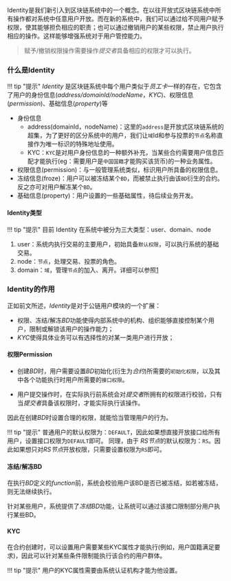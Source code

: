 Identity是我们新引入到区块链系统中的一个概念。在以往开放式区块链系统中所有操作都对系统中任意用户开放。而在新的系统中，我们可以通过给不同用户赋予权限，使其能够担负相应的职责；也可以通过撤销用户的某些权限，禁止用户执行相应的操作。这样能够增强系统对于用户管控能力。

>   赋予/撤销权限操作需要操作*提交者*具备相应的权限才可以执行。

### **什么是Identity**

!!! tip "提示"
    *Identity* 是区块链系统中每个用户类似于*员工卡*一样的存在，它包含了用户的身份信息(*address/domainId/nodeName*，*KYC*)、权限信息(*permission*)、基础信息(*property*)等

*   身份信息
    *   address(domainId，nodeName)：这里的`address`是开放式区块链系统的超集，为了更好的区分系统中的用户，我们让`域`Id和参与投票的`节点`名称直接作为唯一标识的特殊地址使用。
    *   KYC：`KYC`是对用户身份信息的一种额外补充，当某些合约需要用户信息匹配才能执行(eg：需要用户是`中国国籍`才能购买该货币)的一种业务属性。
*   权限信息(permission)：与一般管理系统类似，标识用户所具备的权限信息。
*   冻结信息(froze)：用户可以被冻结某个`BD`，而被禁止执行由该`BD`衍生的合约。反之亦可对用户解冻某个`BD`。
*   基础信息(property)：用户设置的一些基础属性，待后续业务开发。

#### **Identity类型**

!!! tip "提示"
     目前 Identity 在系统中被分为三大类型：user、domain、node

1.  user：系统内执行交易的主要用户，初始具备`默认权限`，可以执行系统的基础交易。
2.  node：`节点`，处理交易、投票的角色。
3.  domain：`域`，管理`节点`的加入、离开。详细可以参照[1]

### **Identity的作用**

正如前文所述，*Identity*是对于公链用户模块的一个扩展：

*   权限、冻结/解冻*BD*功能使得内部系统中的机构、组织能够直接控制某个用户，限制或解锁该用户的操作能力；
*   *KYC*使得具体业务可以有选择性的对某一类用户进行开放；

#### **权限Permission**

*   创建*BD*时，用户需要设置*BD*初始化(衍生为*合约*)所需要的`初始化权限`，以及其中各个功能执行时用户所需要的`接口权限`。

*   用户提交操作时，在实际执行前系统会对*提交者*所拥有的权限进行校验，只有当*提交者*具备该权限时，才能实际执行该操作。

因此在创建*BD*时设置合理的权限，就能恰当管理用户的行为。

!!! tip "提示"
     普通用户的默认权限为：`DEFAULT`，因此如果想直接开放接口给所有用户，设置接口权限为`DEFAULT`即可。
    同理，由于 *RS节点*的默认权限为：`RS`。因此如果想只对*RS节点*开放权限，只需要设置权限为`RS`即可。

#### **冻结/解冻BD**

在执行*BD*定义的*function*前，系统会校验用户该BD是否已被冻结，如若被冻结，则无法继续执行。

针对某些用户，系统提供了*冻结BD*功能，让系统可以通过该接口限制部分用户执行某些BD。

#### **KYC**

在合约创建时，可以设置用户需要某些KYC属性才能执行(例如，用户国籍满足要求)，因此可以针对某些条件限制能执行该合约的用户群体。

!!! tip "提示"
	用户的KYC属性需要由系统认证机构才能为他设置。

[1]: domain&RS.md	"Domain & RS"

